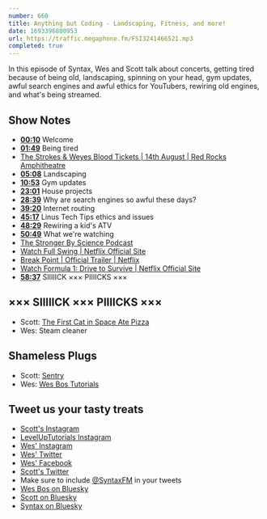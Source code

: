```yaml
---
number: 660
title: Anything but Coding - Landscaping, Fitness, and more!
date: 1693396800953
url: https://traffic.megaphone.fm/FSI3241466521.mp3
completed: true
---
```


In this episode of Syntax, Wes and Scott talk about concerts, getting tired because of being old, landscaping, spinning on your head, gym updates, awful search engines and awful ethics for YouTubers, rewiring old engines, and what's being streamed.

## Show Notes

* **[00:10](#t=00:10)** Welcome
* **[01:49](#t=01:49)** Being tired
* [The Strokes & Weyes Blood Tickets | 14th August | Red Rocks Amphitheatre](https://www.theredrocksamphitheater.com/events/the-strokes-weyes-blood/)
* **[05:08](#t=05:08)** Landscaping
* **[10:53](#t=10:53)** Gym updates
* **[23:01](#t=23:01)** House projects
* **[28:39](#t=28:39)** Why are search engines so awful these days?
* **[39:20](#t=39:20)** Internet routing
* **[45:17](#t=45:17)** Linus Tech Tips ethics and issues
* **[48:29](#t=48:29)** Rewiring a kid's ATV
* **[50:49](#t=50:49)** What we're watching
* [The Stronger By Science Podcast](https://sbspod.com/)
* [Watch Full Swing | Netflix Official Site](https://www.netflix.com/ca/title/81483353)
* [Break Point | Official Trailer | Netflix](https://www.youtube.com/watch?v=sWBqn8fdhWs)
* [Watch Formula 1: Drive to Survive | Netflix Official Site](https://www.netflix.com/ca/title/80204890)
* **[58:37](#t=58:37)** SIIIIICK ××× PIIIICKS ×××

## ××× SIIIIICK ××× PIIIICKS ×××

* Scott: [The First Cat in Space Ate Pizza](https://amzn.to/3OtmJ5S)
* Wes: Steam cleaner

## Shameless Plugs

* Scott: [Sentry](https://sentry.io)
* Wes: [Wes Bos Tutorials](https://wesbos.com/courses)

## Tweet us your tasty treats

* [Scott's Instagram](https://www.instagram.com/stolinski/)
* [LevelUpTutorials Instagram](https://www.instagram.com/LevelUpTutorials/)
* [Wes' Instagram](https://www.instagram.com/wesbos/)
* [Wes' Twitter](https://twitter.com/wesbos)
* [Wes' Facebook](https://www.facebook.com/wesbos.developer)
* [Scott's Twitter](https://twitter.com/stolinski)
* Make sure to include [@SyntaxFM](https://twitter.com/SyntaxFM) in your tweets
* [Wes Bos on Bluesky](https://bsky.app/profile/wesbos.com)
* [Scott on Bluesky](https://bsky.app/profile/tolin.ski)
* [Syntax on Bluesky](https://bsky.app/profile/syntax.fm)
